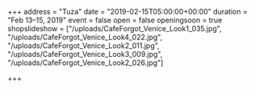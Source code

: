 +++
address = "Tuza"
date = "2019-02-15T05:00:00+00:00"
duration = "Feb 13–15, 2019"
event = false
open = false
openingsoon = true
shopslideshow = ["/uploads/CafeForgot_Venice_Look1_035.jpg", "/uploads/CafeForgot_Venice_Look4_022.jpg", "/uploads/CafeForgot_Venice_Look2_011.jpg", "/uploads/CafeForgot_Venice_Look3_009.jpg", "/uploads/CafeForgot_Venice_Look2_026.jpg"]

+++
